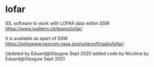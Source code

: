# lofar
IDL software to work with LOFAR data within SSW 
https://www.issibern.ch/teams/lofar/

It is available as apart of SSW 
https://sohowww.nascom.nasa.gov/solarsoft/radio/lofar/

Updated by Eduard@Glasgow Sept 2020
added code by Nicolina by Eduard@Glasgow Sept 2021



